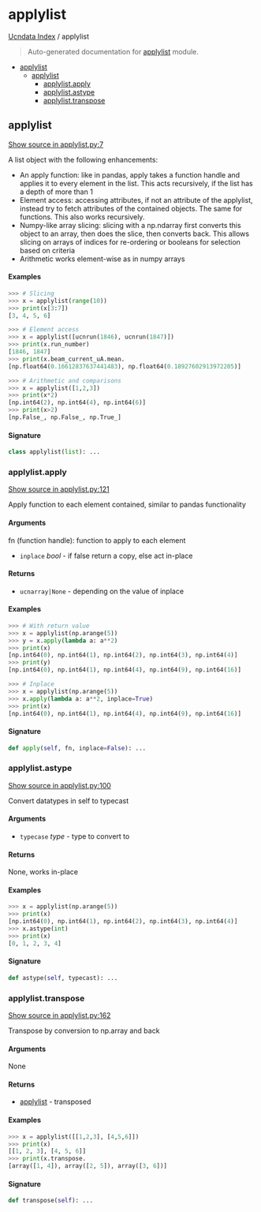 # applylist

[Ucndata Index](./README.md#ucndata-index) / applylist

> Auto-generated documentation for [applylist](../../applylist.py) module.

- [applylist](#applylist)
  - [applylist](#applylist-1)
    - [applylist.apply](#applylist()apply)
    - [applylist.astype](#applylist()astype)
    - [applylist.transpose](#applylist()transpose)

## applylist

[Show source in applylist.py:7](../../applylist.py#L7)

A list object with the following enhancements:

* An apply function: like in pandas, apply takes a function handle and applies it to every element in the list. This acts recursively, if the list has a depth of more than 1
* Element access: accessing attributes, if not an attribute of the applylist, instead try to fetch attributes of the contained objects. The same for functions. This also works recursively.
* Numpy-like array slicing: slicing with a np.ndarray first converts this object to an array, then does the slice, then converts back. This allows slicing on arrays of indices for re-ordering or booleans for selection based on criteria
* Arithmetic works element-wise as in numpy arrays

#### Examples

```python
>>> # Slicing
>>> x = applylist(range(10))
>>> print(x[3:7])
[3, 4, 5, 6]
```

```python
>>> # Element access
>>> x = applylist([ucnrun(1846), ucnrun(1847)])
>>> print(x.run_number)
[1846, 1847]
>>> print(x.beam_current_uA.mean.
[np.float64(0.16612837637441483), np.float64(0.18927602913972205)]
```

```python
>>> # Arithmetic and comparisons
>>> x = applylist([1,2,3])
>>> print(x*2)
[np.int64(2), np.int64(4), np.int64(6)]
>>> print(x>2)
[np.False_, np.False_, np.True_]
```

#### Signature

```python
class applylist(list): ...
```

### applylist.apply

[Show source in applylist.py:121](../../applylist.py#L121)

Apply function to each element contained, similar to pandas functionality

#### Arguments

fn (function handle): function to apply to each element
- `inplace` *bool* - if false return a copy, else act in-place

#### Returns

- `ucnarray|None` - depending on the value of inplace

#### Examples

```python
>>> # With return value
>>> x = applylist(np.arange(5))
>>> y = x.apply(lambda a: a**2)
>>> print(x)
[np.int64(0), np.int64(1), np.int64(2), np.int64(3), np.int64(4)]
>>> print(y)
[np.int64(0), np.int64(1), np.int64(4), np.int64(9), np.int64(16)]
```

```python
>>> # Inplace
>>> x = applylist(np.arange(5))
>>> x.apply(lambda a: a**2, inplace=True)
>>> print(x)
[np.int64(0), np.int64(1), np.int64(4), np.int64(9), np.int64(16)]
```

#### Signature

```python
def apply(self, fn, inplace=False): ...
```

### applylist.astype

[Show source in applylist.py:100](../../applylist.py#L100)

Convert datatypes in self to typecast

#### Arguments

- `typecase` *type* - type to convert to

#### Returns

None, works in-place

#### Examples

```python
>>> x = applylist(np.arange(5))
>>> print(x)
[np.int64(0), np.int64(1), np.int64(2), np.int64(3), np.int64(4)]
>>> x.astype(int)
>>> print(x)
[0, 1, 2, 3, 4]
```

#### Signature

```python
def astype(self, typecast): ...
```

### applylist.transpose

[Show source in applylist.py:162](../../applylist.py#L162)

Transpose by conversion to np.array and back

#### Arguments

None

#### Returns

- [applylist](#applylist) - transposed

#### Examples

```python
>>> x = applylist([[1,2,3], [4,5,6]])
>>> print(x)
[[1, 2, 3], [4, 5, 6]]
>>> print(x.transpose.
[array([1, 4]), array([2, 5]), array([3, 6])]
```

#### Signature

```python
def transpose(self): ...
```